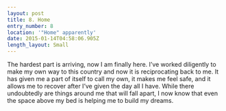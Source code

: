 ```yaml
---
layout: post
title: 8. Home
entry_number: 8
location: '"Home" apparently'
date: 2015-01-14T04:58:06.905Z
length_layout: Small
---
```

The hardest part is arriving, now I am finally here. I’ve worked diligently to make my own way to this country and now it is reciprocating back to me. It has given me a part of itself to call my own, it makes me feel safe, and it allows me to recover after I’ve given the day all I have. While there undoubtedly are things around me that will fall apart, I now know that even the space above my bed is helping me to build my dreams.